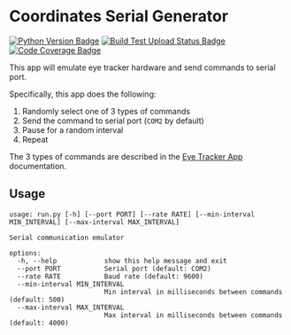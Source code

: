 # Coordinates Serial Generator

[![Python Version Badge](https://img.shields.io/python/required-version-toml?tomlFilePath=https%3A%2F%2Fraw.githubusercontent.com%2Frichardzone%2Fcoordinates_serial_generator%2Fmaster%2Fpyproject.toml)](https://github.com/richardzone/coordinates_serial_generator/blob/master/pyproject.toml)
[![Build Test Upload Status Badge](https://img.shields.io/github/actions/workflow/status/richardzone/coordinates_serial_generator/python-app-windows-linux.yml?label=Build%20Test%20Upload)](https://github.com/richardzone/coordinates_serial_generator/actions)
[![Code Coverage Badge](https://img.shields.io/codecov/c/github/richardzone/coordinates_serial_generator?label=Code%20Coverage)](https://app.codecov.io/gh/richardzone/coordinates_serial_generator)

This app will emulate eye tracker hardware and send commands to serial port.

Specifically, this app does the following:
1. Randomly select one of 3 types of commands
2. Send the command to serial port (`COM2` by default)
3. Pause for a random interval
4. Repeat

The 3 types of commands are described in the [Eye Tracker App](https://github.com/richardzone/eye-tracker-app) documentation.

## Usage

```log
usage: run.py [-h] [--port PORT] [--rate RATE] [--min-interval MIN_INTERVAL] [--max-interval MAX_INTERVAL]

Serial communication emulator

options:
  -h, --help            show this help message and exit
  --port PORT           Serial port (default: COM2)
  --rate RATE           Baud rate (default: 9600)
  --min-interval MIN_INTERVAL
                        Min interval in milliseconds between commands (default: 500)
  --max-interval MAX_INTERVAL
                        Max interval in milliseconds between commands (default: 4000)
```


